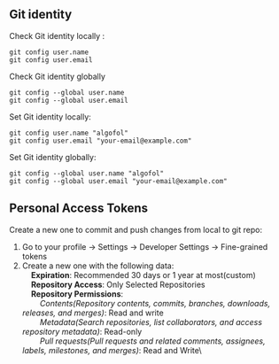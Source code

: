 ## Git identity
Check Git identity locally :
```
git config user.name
git config user.email
```

Check Git identity globally
```
git config --global user.name
git config --global user.email
```

Set Git identity locally:
```
git config user.name "algofol"
git config user.email "your-email@example.com"
```

Set Git identity globally:
```
git config --global user.name "algofol"
git config --global user.email "your-email@example.com"
```

## Personal Access Tokens
Create a new one to commit and push changes from local to git repo:
1. Go to your profile -> Settings -> Developer Settings -> Fine-grained tokens
2. Create a new one with the following data:\
&nbsp;&nbsp;&nbsp;&nbsp;**Expiration**: Recommended 30 days or 1 year at most(custom)\
&nbsp;&nbsp;&nbsp;&nbsp;**Repository Access**: Only Selected Repositories\
&nbsp;&nbsp;&nbsp;&nbsp;**Repository Permissions**:\
&nbsp;&nbsp;&nbsp;&nbsp;&nbsp;&nbsp;&nbsp;&nbsp;*Contents(Repository contents, commits, branches, downloads, releases, and merges)*: Read and write\
&nbsp;&nbsp;&nbsp;&nbsp;&nbsp;&nbsp;&nbsp;&nbsp;*Metadata(Search repositories, list collaborators, and access repository metadata)*: Read-only\
&nbsp;&nbsp;&nbsp;&nbsp;&nbsp;&nbsp;&nbsp;&nbsp;*Pull requests(Pull requests and related comments, assignees, labels, milestones, and merges)*: Read and Write\
